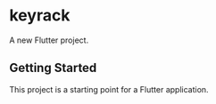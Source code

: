 # keyrack

A new Flutter project.

## Getting Started

This project is a starting point for a Flutter application.

